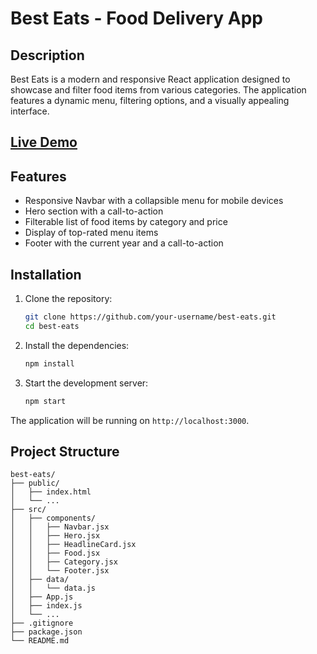 # Best Eats - Food Delivery App

## Description
Best Eats is a modern and responsive React application designed to showcase and filter food items from various categories. The application features a dynamic menu, filtering options, and a visually appealing interface.

## [Live Demo](https://food-website-8oyyf6o80-riya-s-projects.vercel.app/)

## Features
- Responsive Navbar with a collapsible menu for mobile devices
- Hero section with a call-to-action
- Filterable list of food items by category and price
- Display of top-rated menu items
- Footer with the current year and a call-to-action

## Installation

1. Clone the repository:
    ```sh
    git clone https://github.com/your-username/best-eats.git
    cd best-eats
    ```

2. Install the dependencies:
    ```sh
    npm install
    ```

3. Start the development server:
    ```sh
    npm start
    ```

The application will be running on `http://localhost:3000`.

## Project Structure
```plaintext
best-eats/
├── public/
│   ├── index.html
│   └── ...
├── src/
│   ├── components/
│   │   ├── Navbar.jsx
│   │   ├── Hero.jsx
│   │   ├── HeadlineCard.jsx
│   │   ├── Food.jsx
│   │   ├── Category.jsx
│   │   └── Footer.jsx
│   ├── data/
│   │   └── data.js
│   ├── App.js
│   ├── index.js
│   └── ...
├── .gitignore
├── package.json
└── README.md
